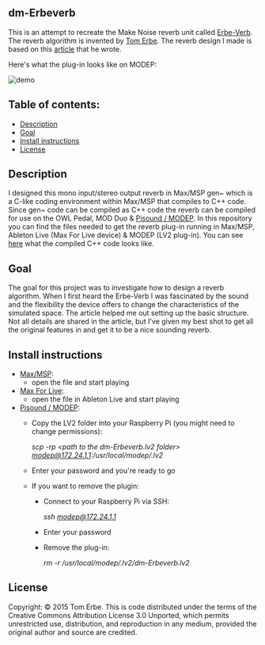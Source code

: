 ## dm-Erbeverb
This is an attempt to recreate the Make Noise reverb unit called [Erbe-Verb](http://www.makenoisemusic.com/modules/erbe-verb). The reverb algorithm is invented by [Tom Erbe](http://www.soundhack.com/). The reverb design I made is based on this [article](https://quod.lib.umich.edu/cgi/p/pod/dod-idx/building-the-erbe-verb-extending-the-feedback-delay-network.pdf?c=icmc;idno=bbp2372.2015.054;format=pdf) that he wrote.

Here's what the plug-in looks like on MODEP:

![demo](https://media.giphy.com/media/llrmivpom8WzVyY53h/giphy.gif)

## Table of contents:
- [Description](#Description)
- [Goal](#Goal)
- [Install instructions](#Install-instructions)
- [License](#License)

## Description
I designed this mono input/stereo output reverb in Max/MSP gen~ which is a C-like coding environment within Max/MSP that compiles to C++ code. Since gen~ code can be compiled as C++ code the reverb can be compiled for use on the OWL Pedal, MOD Duo & [Pisound / MODEP](https://blokas.io/modep/). In this repository you can find the files needed to get the reverb plug-in running in Max/MSP, Ableton Live (Max For Live device) & MODEP (LV2 plug-in). You can see [here](./modep/src/gen_exported.cpp) what the compiled C++ code looks like.

## Goal
The goal for this project was to investigate how to design a reverb algorithm. When I first heard the Erbe-Verb I was fascinated by the sound and the flexibility the device offers to change the characteristics of the simulated space. The article helped me out setting up the basic structure. Not all details are shared in the article, but I've given my best shot to get all the original features in and get it to be a nice sounding reverb.

## Install instructions
- [Max/MSP](./max-msp):
  - open the file and start playing
- [Max For Live](./max-for-live): 
  - open the file in Ableton Live and start playing
- [Pisound / MODEP](./modep):
  - Copy the LV2 folder into your Raspberry Pi (you might need to change permissions):
  
    *scp -rp \<path to the dm-Erbeverb.lv2 folder\> modep@172.24.1.1:/usr/local/modep/.lv2*
  - Enter your password and you're ready to go
  - If you want to remove the plugin:
    - Connect to your Raspberry Pi via SSH:
    
      *ssh modep@172.24.1.1*
    - Enter your password
    - Remove the plug-in:
    
      *rm -r /usr/local/modep/.lv2/dm-Erbeverb.lv2*

## License
Copyright: © 2015 Tom Erbe. This is code distributed under the terms of the Creative Commons Attribution License 3.0 Unported, which permits unrestricted use, distribution, and reproduction in any medium, provided the original author and source are credited.



